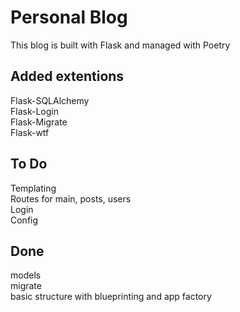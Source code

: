 # Personal Blog  

This blog is built with Flask and managed with Poetry

## Added extentions

Flask-SQLAlchemy  
Flask-Login  
Flask-Migrate  
Flask-wtf  

## To Do

Templating  
Routes for main, posts, users  
Login  
Config

## Done

models  
migrate  
basic structure with blueprinting and app factory  
